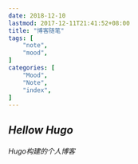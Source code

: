 ```yaml
---
date: 2018-12-10
lastmod: 2017-12-11T21:41:52+08:00
title: "博客随笔"
tags: [
    "note",
    "mood",
]
categories: [
    "Mood",
    "Note",
    "index",
]
---
```


## *Hellow Hugo*

######  Hugo构建的个人博客

<!-- Learn more and contribute on [GitHub](https://github.com/gohugoio). -->

